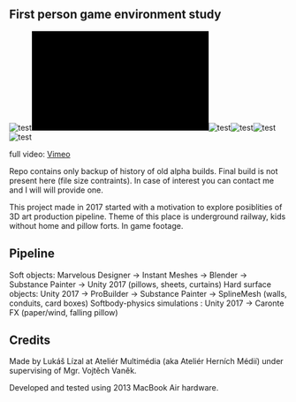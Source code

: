 ## First person game environment study
![test](GIFS/intro.gif)![test](GIFS/entrance.gif)![test](GIFS/blanket.gif)![test](GIFS/toTunnel.gif)![test](GIFS/toBoxes.gif)![test](GIFS/machine.gif)

full video: [Vimeo](https://vimeo.com/288030469)

Repo contains only backup of history of old alpha builds. Final build is not present here (file size contraints). In case of interest you can contact me and I will will provide one. 

This project made in 2017 started with a motivation to explore posiblities of 3D art production pipeline. Theme of this place is underground railway, kids without home and pillow forts. In game footage.

## Pipeline
Soft objects: Marvelous Designer -> Instant Meshes -> Blender -> Substance Painter -> Unity 2017 (pillows, sheets, curtains)
Hard surface objects: Unity 2017 -> ProBuilder -> Substance Painter -> SplineMesh (walls, conduits, card boxes)
Softbody-physics simulations : Unity 2017 -> Caronte FX (paper/wind, falling pillow)
## Credits
Made by Lukáš Lízal at Ateliér Multimédia (aka Ateliér Herních Médií) under supervising of Mgr. Vojtěch Vaněk.

Developed and tested using 2013 MacBook Air hardware.
